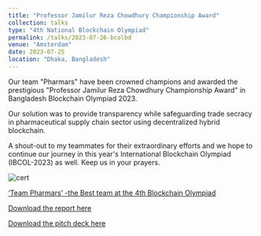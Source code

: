 ```yaml
---
title: "Professor Jamilur Reza Chowdhury Championship Award"
collection: talks
type: "4th National Blockchain Olympiad"
permalink: /talks/2023-07-26-bcolbd
venue: "Amsterdam"
date: 2023-07-25
location: "Dhaka, Bangladesh"
---
```



Our team "Pharmars" have been crowned champions and awarded the prestigious "Professor Jamilur Reza Chowdhury Championship Award" in Bangladesh Blockchain Olympiad 2023.

Our solution was to provide transparency while safeguarding trade secracy in pharmaceutical supply chain sector using decentralized hybrid blockchain.

A shout-out to my teammates for their extraordinary efforts and we hope to continue our journey in this year's International Blockchain Olympiad (IBCOL-2023) as well. Keep us in your prayers.

![cert](https://saleheenshafiq9.github.io/images/bcolbd.jpg)


[‘Team Pharmars’ -the Best team at the 4th Blockchain Olympiad](https://digibanglatech.news/english/107864/?swcfpc=1&fbclid=IwAR3x6qd-_eU8Bzay9fqfqj7bdtin6X97DMaX-c4NoLhewoWPGmvK2UHxQdg)

[Download the report here](https://saleheenshafiq9.github.io/files/bc-paper.pdf)  

[Download the pitch deck here](https://saleheenshafiq9.github.io/files/bc-deck.pdf)
